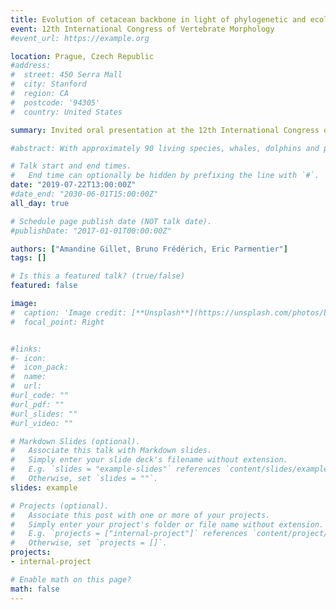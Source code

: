 ```yaml
---
title: Evolution of cetacean backbone in light of phylogenetic and ecological constraints
event: 12th International Congress of Vertebrate Morphology
#event_url: https://example.org

location: Prague, Czech Republic
#address:
#  street: 450 Serra Mall
#  city: Stanford
#  region: CA
#  postcode: '94305'
#  country: United States

summary: Invited oral presentation at the 12th International Congress of Vertebrate Morphology

#abstract: With approximately 90 living species, whales, dolphins and porpoises represent the most diverse clade of extant marine tetrapods. This high level of taxonomic diversity has been often related to ocean restructuring that resulted in an explosive radiation of oceanic dolphins within the past 10 Ma. However, this hypothesis does not entirely explain how organisms have faced environmental constraints suggesting other factors could also explain this burst of diversification. In marine taxa such as sharks and ichthyosaurs, morphological variations have been linked to several life-styles which have sustained their diversification in different adaptive zones. The aim of our study is to establish the relationship between the morphology of the axial skeleton of cetaceans, their ecology and their diversification. By combining the most extensive morphological dataset describing the axial skeleton of 73 cetacean species with cutting-edge phylogenetic comparative methods, we demonstrate that extant cetaceans have followed two distinct evolutionary pathways in relation to their ecology. Most oceanic species evolved towards an increased body size leading to gigantism in baleen whales. Interestingly, dolphins have evolved another way. While riverine and coastal species exhibit a small body size, lengthened vertebrae and a low vertebral count, small oceanic dolphins show an extremely high number of short vertebrae. We discuss how these modifications have operated as key innovations that contributed to the explosive radiation of dolphins. 

# Talk start and end times.
#   End time can optionally be hidden by prefixing the line with `#`.
date: "2019-07-22T13:00:00Z"
#date_end: "2030-06-01T15:00:00Z"
all_day: true

# Schedule page publish date (NOT talk date).
#publishDate: "2017-01-01T00:00:00Z"

authors: ["Amandine Gillet, Bruno Frédérich, Eric Parmentier"]
tags: []

# Is this a featured talk? (true/false)
featured: false

image:
#  caption: 'Image credit: [**Unsplash**](https://unsplash.com/photos/bzdhc5b3Bxs)'
#  focal_point: Right


#links:
#- icon:
#  icon_pack:
#  name:
#  url: 
#url_code: ""
#url_pdf: ""
#url_slides: ""
#url_video: ""

# Markdown Slides (optional).
#   Associate this talk with Markdown slides.
#   Simply enter your slide deck's filename without extension.
#   E.g. `slides = "example-slides"` references `content/slides/example-slides.md`.
#   Otherwise, set `slides = ""`.
slides: example

# Projects (optional).
#   Associate this post with one or more of your projects.
#   Simply enter your project's folder or file name without extension.
#   E.g. `projects = ["internal-project"]` references `content/project/deep-learning/index.md`.
#   Otherwise, set `projects = []`.
projects:
- internal-project

# Enable math on this page?
math: false
---
```

